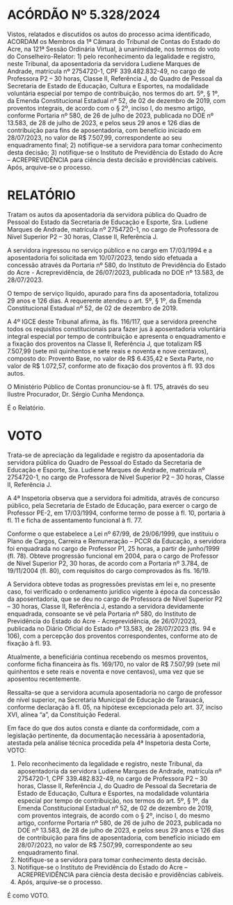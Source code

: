 # ACÓRDÃO Nº 5.328/2024

Vistos, relatados e discutidos os autos do processo acima identificado, ACORDAM os Membros da 1ª Câmara do Tribunal de Contas do Estado do Acre, na 121ª Sessão Ordinária Virtual, à unanimidade, nos termos do voto do Conselheiro-Relator: 1) pelo reconhecimento da legalidade e registro, neste Tribunal, da aposentadoria da servidora Ludiene Marques de Andrade, matrícula nº 2754720-1, CPF 339.482.832-49, no cargo de Professora P2 – 30 horas, Classe II, Referência J, do Quadro de Pessoal da Secretaria de Estado de Educação, Cultura e Esportes, na modalidade voluntária especial por tempo de contribuição, nos termos do art. 5º, § 1º, da Emenda Constitucional Estadual nº 52, de 02 de dezembro de 2019, com proventos integrais, de acordo com o § 2º, inciso I, do mesmo artigo, conforme Portaria nº 580, de 26 de julho de 2023, publicada no DOE nº 13.583, de 28 de julho de 2023, e pelos seus 29 anos e 126 dias de contribuição para fins de aposentadoria, com benefício iniciado em 28/07/2023, no valor de R$ 7.507,99, correspondente ao seu enquadramento final; 2) notifique-se a servidora para tomar conhecimento desta decisão; 3) notifique-se o Instituto de Previdência do Estado do Acre – ACREPREVIDÊNCIA para ciência desta decisão e providências cabíveis. Após, arquive-se o processo.

# RELATÓRIO

Tratam os autos da aposentadoria da servidora pública do Quadro de Pessoal do Estado da Secretaria de Educação e Esporte, Sra. Ludiene Marques de Andrade, matrícula nº 2754720-1, no cargo de Professora de Nível Superior P2 – 30 horas, Classe II, Referência J.

A servidora ingressou no serviço público e no cargo em 17/03/1994 e a aposentadoria foi solicitada em 10/07/2023, tendo sido efetuada a concessão através da Portaria nº 580, do Instituto de Previdência do Estado do Acre - Acreprevidência, de 26/07/2023, publicada no DOE nº 13.583, de 28/07/2023.

O tempo de serviço líquido, apurado para fins da aposentadoria, totalizou 29 anos e 126 dias. A requerente atendeu o art. 5º, § 1º, da Emenda Constitucional Estadual nº 52, de 02 de dezembro de 2019.

A 4º IGCE deste Tribunal afirma, às fls. 116/117, que a servidora preenche todos os requisitos constitucionais para fazer jus à aposentadoria voluntária integral especial por tempo de contribuição e apresenta o enquadramento e a fixação dos proventos na Classe II, Referência J, que totalizam R$ 7.507,99 (sete mil quinhentos e sete reais e noventa e nove centavos), composto do: Provento Base, no valor de R$ 6.435,42 e Sexta Parte, no valor de R$ 1.072,57, conforme ato de fixação dos proventos à fl. 93 dos autos.

O Ministério Público de Contas pronunciou-se à fl. 175, através do seu Ilustre Procurador, Dr. Sérgio Cunha Mendonça.

É o Relatório.

# VOTO

Trata-se de apreciação da legalidade e registro da aposentadoria da servidora pública do Quadro de Pessoal do Estado da Secretaria de Educação e Esporte, Sra. Ludiene Marques de Andrade, matrícula nº 2754720-1, no cargo de Professora de Nível Superior P2 – 30 horas, Classe II, Referência J.

A 4ª Inspetoria observa que a servidora foi admitida, através de concurso público, pela Secretaria de Estado de Educação, para exercer o cargo de Professor PE-2, em 17/03/1994, conforme termo de posse à fl. 10, portaria à fl. 11 e ficha de assentamento funcional à fl. 77.

Conforme o que estabelece a Lei nº 67/99, de 29/06/1999, que instituiu o Plano de Cargos, Carreira e Remuneração – PCCR da Educação, a servidora foi enquadrada no cargo de Professor P1, 25 horas, a partir de junho/1999 (fl. 78). Obteve progressão funcional em 2004, para o cargo de Professor de Nível Superior P2, 30 horas, de acordo com a Portaria nº 3.784, de 19/11/2004 (fl. 80), com requisitos do cargo comprovados às fls. 16/19.

A Servidora obteve todas as progressões previstas em lei e, no presente caso, foi verificado o ordenamento jurídico vigente à época da concessão da aposentadoria, que se deu no cargo de Professora de Nível Superior P2 – 30 horas, Classe II, Referência J, estando a servidora devidamente enquadrada, consoante se vê pela Portaria nº 580, do Instituto de Previdência do Estado do Acre - Acreprevidência, de 26/07/2023, publicada no Diário Oficial do Estado nº 13.583, de 28/07/2023 (fls. 94 e 106), com a percepção dos proventos correspondentes, conforme ato de fixação à fl. 93.

Atualmente, a beneficiária continua recebendo os mesmos proventos, conforme ficha financeira às fls. 169/170, no valor de R$ 7.507,99 (sete mil quinhentos e sete reais e noventa e nove centavos), uma vez que se aposentou recentemente.

Ressalta-se que a servidora acumula aposentadoria no cargo de professor de nível superior, na Secretaria Municipal de Educação de Tarauacá, conforme declaração à fl. 05, na hipótese excepcionada pelo art. 37, inciso XVI, alínea “a”, da Constituição Federal.

Em face do que dos autos consta e diante da conformidade, com a legislação pertinente, da documentação necessária à aposentadoria, atestada pela análise técnica procedida pela 4ª Inspetoria desta Corte, VOTO:

1. Pelo reconhecimento da legalidade e registro, neste Tribunal, da aposentadoria da servidora Ludiene Marques de Andrade, matrícula nº 2754720-1, CPF 339.482.832-49, no cargo de Professora P2 – 30 horas, Classe II, Referência J, do Quadro de Pessoal da Secretaria de Estado de Educação, Cultura e Esportes, na modalidade voluntária especial por tempo de contribuição, nos termos do art. 5º, § 1º, da Emenda Constitucional Estadual nº 52, de 02 de dezembro de 2019, com proventos integrais, de acordo com o § 2º, inciso I, do mesmo artigo, conforme Portaria nº 580, de 26 de julho de 2023, publicada no DOE nº 13.583, de 28 de julho de 2023, e pelos seus 29 anos e 126 dias de contribuição para fins de aposentadoria, com benefício iniciado em 28/07/2023, no valor de R$ 7.507,99, correspondente ao seu enquadramento final.
2. Notifique-se a servidora para tomar conhecimento desta decisão.
3. Notifique-se o Instituto de Previdência do Estado do Acre – ACREPREVIDÊNCIA para ciência desta decisão e providências cabíveis.
4. Após, arquive-se o processo.

É como VOTO.
